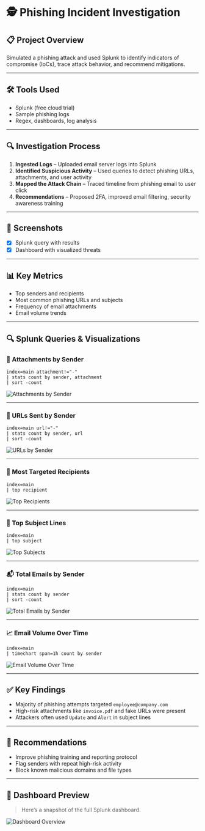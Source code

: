 # 🕵️ Phishing Incident Investigation

## 📋 Project Overview
Simulated a phishing attack and used Splunk to identify indicators of compromise (IoCs), trace attack behavior, and recommend mitigations.

---

## 🛠️ Tools Used
- Splunk (free cloud trial)
- Sample phishing logs
- Regex, dashboards, log analysis

---

## 🔍 Investigation Process
1. **Ingested Logs** – Uploaded email server logs into Splunk
2. **Identified Suspicious Activity** – Used queries to detect phishing URLs, attachments, and user activity
3. **Mapped the Attack Chain** – Traced timeline from phishing email to user click
4. **Recommendations** – Proposed 2FA, improved email filtering, security awareness training

---

## 📸 Screenshots
- [x] Splunk query with results
- [x] Dashboard with visualized threats

---

## 📊 Key Metrics
- Top senders and recipients
- Most common phishing URLs and subjects
- Frequency of email attachments
- Email volume trends

---

## 🔍 Splunk Queries & Visualizations

### 📎 Attachments by Sender
```spl
index=main attachment!="-" 
| stats count by sender, attachment 
| sort -count
```
![Attachments by Sender](./screenshots/attachments_by_sender.png)

---

### 🔗 URLs Sent by Sender
```spl
index=main url!="-" 
| stats count by sender, url 
| sort -count
```
![URLs by Sender](./screenshots/urls_by_sender.png)

---

### 🎯 Most Targeted Recipients
```spl
index=main 
| top recipient
```
![Top Recipients](./screenshots/top_recipients.png)

---

### 🧾 Top Subject Lines
```spl
index=main 
| top subject
```
![Top Subjects](./screenshots/top_subjects.png)

---

### 📬 Total Emails by Sender
```spl
index=main 
| stats count by sender 
| sort -count
```
![Total Emails by Sender](./screenshots/top_senders.png)

---

### 📈 Email Volume Over Time
```spl
index=main 
| timechart span=1h count by sender
```
![Email Volume Over Time](./screenshots/email_volume.png)

---

## ✅ Key Findings
- Majority of phishing attempts targeted `employee@company.com`
- High-risk attachments like `invoice.pdf` and fake URLs were present
- Attackers often used `Update` and `Alert` in subject lines

---

## 📌 Recommendations
- Improve phishing training and reporting protocol
- Flag senders with repeat high-risk activity
- Block known malicious domains and file types

---

## 📸 Dashboard Preview
> Here’s a snapshot of the full Splunk dashboard.

![Dashboard Overview](./screenshots/dashboard_full.png)
